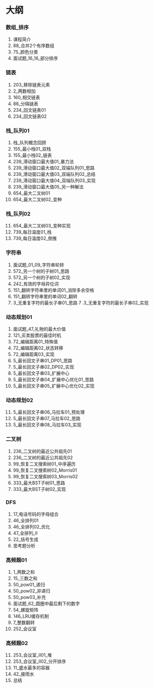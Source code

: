 # 大纲
### 数组_排序

1. 课程简介
2. 88_合并2个有序数组
3. 75_颜色分类
4. 面试题_16_16_部分排序

### 链表

1. 203_移除链表元素
2. 2_两数相加
3. 160_相交链表
4. 86_分隔链表
5. 234_回文链表01
6. 234_回文链表02 

### 栈_队列01	
1. 栈_队列概念回顾     
2. 155_最小栈01_双栈
3. 155_最小栈02_链表
4. 239_滑动窗口最大值01_暴力法
5. 239_滑动窗口最大值02_双端队列01_思路
6. 239_滑动窗口最大值03_双端队列02_总结
7. 239_滑动窗口最大值04_双端队列03_实现
8. 239_滑动窗口最大值05_另一种解法
9. 654_最大二叉树01
10. 654_最大二叉树02_变种

### 栈_队列02	
11. 654_最大二叉树03_变种实现
12. 739_每日温度01_栈   
13. 739_每日温度02_倒推

### 字符串	
1. 面试题_01_09_字符串轮转
2. 572_另一个树的子树01_思路                                
2. 572_另一个树的子树02_实现
3. 242_有效的字母异位词
4. 151_翻转字符串里的单词01_消除多余空格
5. 151_翻转字符串里的单词02_翻转
6. 3_无重复字符的最长子串01_思路
7 .3_无重复字符的最长子串02_实现

### 动态规划01
1. 面试题_47_礼物的最大价值
2. 121_买卖股票的最佳时机                                  
3. 72_编辑距离01_特殊值
4. 72_编辑距离02_状态转移
5. 72_编辑距离03_实现
6. 5_最长回文子串01_DP01_思路
7. 5_最长回文子串02_DP02_实现
8. 5_最长回文子串03_扩展中心
9. 5_最长回文子串04_扩展中心优化01_思路
10. 5_最长回文子串05_扩展中心优化02_实现

### 动态规划02	
11. 5_最长回文子串06_马拉车01_预处理
12. 5_最长回文子串07_马拉车02_思路
13. 5_最长回文子串08_马拉车03_实现

### 二叉树
1. 236_二叉树的最近公共祖先01
2. 236_二叉树的最近公共祖先02
3. 99_恢复二叉搜索树01_中序遍历
4. 99_恢复二叉搜索树02_Morris01
5. 99_恢复二叉搜索树03_Morris02
6. 333_最大BST子树01_思路
7. 333_最大BST子树02_实现

### DFS
1. 17_电话号码的字母组合
2. 46_全排列01
3. 46_全排列02_优化
4. 47_全排列_II
5. 22_括号生成
6. 思考题分析

### 高频题01
1. 1_两数之和
2. 15_三数之和
3. 50_pow01_递归
4. 50_pow02_非递归
5. 50_pow03_补充
6. 面试题_62_圆圈中最后剩下的数字
7. 54_螺旋矩阵
8. 146_LRU缓存机制
9. 7_整数翻转
10. 252_会议室

### 高频题02	
11. 253_会议室_II01_堆
12. 253_会议室_II02_分开排序
13. 11_盛水最多的容器
14. 42_接雨水
15. 总结

